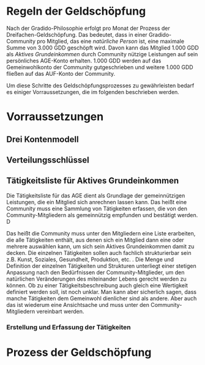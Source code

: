 # Regeln der Geldschöpfung

Nach der Gradido-Philosophie erfolgt pro Monat der Prozess der Dreifachen-Geldschöpfung. Das bedeutet, dass in einer Gradido-Community pro Mitglied, das eine *natürliche Person* ist, eine maximale Summe von 3.000 GDD geschöpft wird. Davon kann das Mitglied 1.000 GDD als *Aktives Grundeinkommen* durch Community nützige Leistungen auf sein persönliches AGE-Konto erhalten. 1.000 GDD werden auf das Gemeinwohlkonto der Community gutgeschrieben und weitere 1.000 GDD fließen auf das AUF-Konto der Community.

Um diese Schritte des Geldschöpfungsprozesses zu gewährleisten bedarf es einiger Vorraussetzungen, die im folgenden beschrieben werden.

# Vorraussetzungen

## Drei Kontenmodell

## Verteilungsschlüssel

## Tätigkeitsliste für Aktives Grundeinkommen

Die Tätigkeitsliste für das AGE dient als Grundlage der gemeinnützigen Leistungen, die ein Mitglied sich anrechnen lassen kann. Das heißt eine Community muss eine Sammlung von Tätigkeiten erfassen, die von den Community-Mitgliedern als gemeinnützig empfunden und bestätigt werden. D

Das heißt die Community muss unter den Mitgliedern eine Liste erarbeiten, die alle Tätigkeiten enthält, aus denen sich ein Mitglied dann eine oder mehrere auswählen kann, um sich sein Aktives Grundeinkommen damit zu decken. Die einzelnen Tätigkeiten sollen auch fachlich strukturierbar sein z.B. Kunst, Soziales, Gesundheit, Produktion, etc. . Die Menge und Definition der einzelnen Tätigkeiten und Strukturen unterliegt einer stetigen Anpassung nach den Bedürfnissen der Community-Mitglieder, um den natürlichen Veränderungen des miteinander Lebens gerecht werden zu können. Ob zu einer Tätigkeitsbeschreibung auch gleich eine Wertigkeit definiert werden soll, ist noch unklar. Man kann aber sicherlich sagen, dass manche Tätigkeiten dem Gemeinwohl dienlicher sind als andere. Aber auch das ist wiederum eine Ansichtsache und muss unter den Community-Mitgliedern vereinbart werden.

### Erstellung und Erfassung der Tätigkeiten


# Prozess der Geldschöpfung
